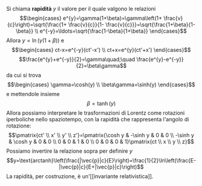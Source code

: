 Si chiama **rapidità** $y$ il valore per il quale valgono le relazioni
$$\begin{cases}
e^{y}=\gamma(1+\beta)=\gamma\left(1+ \frac{v}{c}\right)=\sqrt{\frac{1+ \frac{v}{c}}{1- \frac{v}{c}}}=\sqrt{\frac{1+\beta}{1-\beta}} \\
e^{-y}=\ldots=\sqrt{\frac{1-\beta}{1+\beta}}
\end{cases}$$
Allora $y=\ln(\gamma(1+\beta))$ e
$$\begin{cases}
ct-x=e^{-y}(ct'-x') \\
ct+x=e^{y}(ct'+x')
\end{cases}$$
$$\frac{e^{y}+e^{-y}}{2}=\gamma\quad;\quad \frac{e^{y}-e^{-y}}{2}=\beta\gamma$$
da cui si trova
$$\begin{cases}
\gamma=\cosh(y) \\
\beta\gamma=\sinh(y)
\end{cases}$$
e mettendole insieme
$$\beta=\tanh(y)$$
Allora possiamo interpretare le trasformazioni di Lorentz come rotazioni iperboliche nello spaziotempo, con la rapidità che rappresenta l'angolo di rotazione:
$$\pmatrix{ct' \\ x' \\ y' \\ z'}=\pmatrix{\cosh y & -\sinh y & 0 & 0 \\ -\sinh y & \cosh y & 0 & 0 \\ 0 & 0 & 1 & 0 \\ 0 & 0 & 0 & 1}\pmatrix{ct \\ x \\ y \\ z}$$
Possiamo invertire la relazione sopra per definire $y$
$$y=\text{arctanh}\left(\frac{|\vec{p}|c}{E}\right)=\frac{1}{2}\ln\left(\frac{E-|\vec{p}|c}{E+|\vec{p}|c}\right)$$
La rapidità, per costruzione, è un'[[invariante relativistica]].